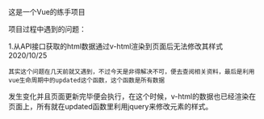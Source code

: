 这是一个Vue的练手项目

项目过程中遇到的问题：

1.从API接口获取的html数据通过v-html渲染到页面后无法修改其样式 2020/10/25
    
    其实这个问题在几天前就又遇到，不过今天是非得解决不可，便去查阅相关资料，最后是利用vue生命周期中的updated这个函数，这个函数是所有数据 
 发生变化并且页面更新完毕便会执行，在这个时候，v-html的数据也已经渲染在页面上，所有就在updated函数里利用jquery来修改元素的样式。